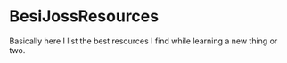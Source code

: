 # BesiJossResources
Basically here I list the best resources I find while learning a new thing or two. 
